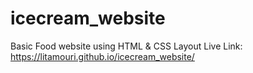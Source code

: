# icecream_website
Basic Food website using HTML &amp; CSS Layout
Live Link: https://litamouri.github.io/icecream_website/
